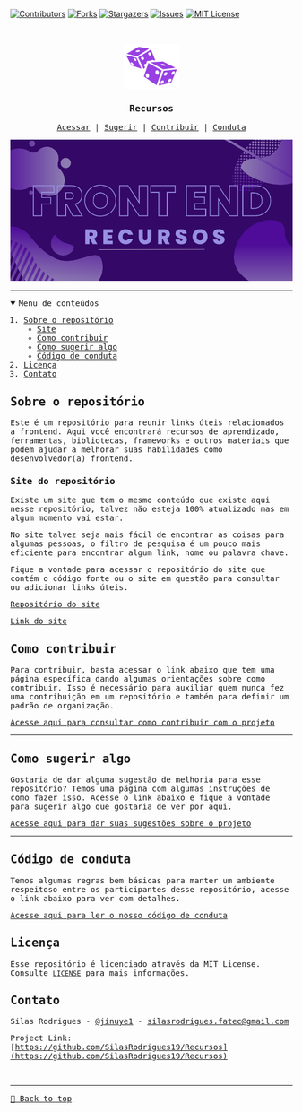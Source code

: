 [![Contributors][contributors-shield]][contributors-url]
[![Forks][forks-shield]][forks-url]
[![Stargazers][stars-shield]][stars-url]
[![Issues][issues-shield]][issues-url]
[![MIT License][license-shield]][license-url]

<!-- PROJECT LOGO -->
<br />
<samp>
<p align="center">
  <a href="https://github.com/SilasRodrigues19/Recursos">
    <img src="./assets/img/logo.svg" alt="Logo" width="100" height="80">
  </a>

  <h3 align="center" id="Recursos">Recursos</h3>

  <p align="center">
    <a href="http://webresources.epizy.com/">Acessar</a>
    &#124;	
    <a href="https://github.com/SilasRodrigues19/Recursos/issues/new?template=suggesting.md&title=T%C3%ADtulo%20da%20sua%20sugest%C3%A3o">Sugerir</a>
    &#124;	
    <a href="./CONTRIBUTING.md">Contribuir</a>
    &#124;
    <a href="./CONTRIBUTING.md">Conduta</a>
  </p>
</p>

[![Preview][product-banner]](http://webresources.epizy.com/)<hr>


<!-- TABLE OF CONTENTS -->
<details open="open">
  <summary>Menu de conteúdos</summary>
  <ol>
    <li>
      <a href="#sobre-o-repositório">Sobre o repositório</a>
      <ul>
        <li>
          <a href="#site-do-repositório">Site</a>
        </li>
        <li>
          <a href="#como-contribuir">Como contribuir</a>
        </li>
        <li>
          <a href="#como-sugerir-algo">Como sugerir algo</a>
        </li>
        <li>
          <a href="#código-de-conduta">Código de conduta</a>
        </li>
      </ul>
    </li>
    <li><a href="#licença">Licença</a></li>
    <li><a href="#contato">Contato</a></li>
  </ol>
</details>

<!-- ABOUT THE PROJECT -->

## Sobre o repositório

Este é um repositório para reunir links úteis relacionados a frontend. Aqui você encontrará recursos de aprendizado, ferramentas, bibliotecas, frameworks e outros materiais que podem ajudar a melhorar suas habilidades como desenvolvedor(a) frontend.


### Site do repositório

Existe um site que tem o mesmo conteúdo que existe aqui nesse repositório, talvez não esteja 100% atualizado mas em algum momento vai estar.

No site talvez seja mais fácil de encontrar as coisas para algumas pessoas, o filtro de pesquisa é um pouco mais eficiente para encontrar algum link, nome ou palavra chave.

Fique a vontade para acessar o repositório do site que contém o código fonte ou o site em questão para consultar ou adicionar links úteis.

[Repositório do site](https://github.com/SilasRodrigues19/WebResources)

[Link do site](http://webresources.epizy.com/)


<!-- HOW TO CONTRIBUTE -->

## Como contribuir

Para contribuir, basta acessar o link abaixo que tem uma página específica dando algumas orientações sobre como contribuir. Isso é necessário para auxiliar quem nunca fez uma contribuição em um repositório e também para definir um padrão de organização.

[Acesse aqui para consultar como contribuir com o projeto](./CONTRIBUTING.md)

<hr>

## Como sugerir algo

Gostaria de dar alguma sugestão de melhoria para esse repositório? Temos uma página com algumas instruções de como fazer isso. Acesse o link abaixo e fique a vontade para sugerir algo que gostaria de ver por aqui.

[Acesse aqui para dar suas sugestões sobre o projeto](https://github.com/SilasRodrigues19/Recursos/issues/new?template=suggesting.md)

<hr>

## Código de conduta

Temos algumas regras bem básicas para manter um ambiente respeitoso entre os participantes desse repositório, acesse o link abaixo para ver com detalhes.

[Acesse aqui para ler o nosso código de conduta](./CODE_OF_CONDUCT.md)


<!-- LICENSE -->

## Licença

Esse repositório é licenciado através da MIT License. Consulte [`LICENSE`](./LICENSE) para mais informações.

<!-- CONTACT -->

## Contato

Silas Rodrigues - [@jinuye1](https://twitter.com/jinuye1) - silasrodrigues.fatec@gmail.com

Project Link: [https://github.com/SilasRodrigues19/Recursos](https://github.com/SilasRodrigues19/Recursos) <br>

<!-- MARKDOWN LINKS & IMAGES -->
<!-- https://www.markdownguide.org/basic-syntax/#reference-style-links -->

[contributors-shield]: https://img.shields.io/github/contributors/SilasRodrigues19/Recursos.svg?style=for-the-badge
[contributors-url]: https://github.com/SilasRodrigues19/Recursos/graphs/contributors
[forks-shield]: https://img.shields.io/github/forks/SilasRodrigues19/Recursos.svg?style=for-the-badge
[forks-url]: https://github.com/SilasRodrigues19/Recursos/network/members
[stars-shield]: https://img.shields.io/github/stars/SilasRodrigues19/Recursos.svg?style=for-the-badge
[stars-url]: https://github.com/SilasRodrigues19/Recursos/stargazers
[issues-shield]: https://img.shields.io/github/issues/SilasRodrigues19/Recursos.svg?style=for-the-badge
[issues-url]: https://github.com/SilasRodrigues19/Recursos/issues
[license-shield]: https://img.shields.io/github/license/SilasRodrigues19/Recursos.svg?style=for-the-badge
[license-url]: https://github.com/SilasRodrigues19/Recursos/blob/master/LICENSE
[license-url]: https://github.com/SilasRodrigues19/Recursos/blob/master/LICENSE.txt
[product-banner]: ./assets/img/Banner.png

<br><hr>
[🔼 Back to top](#Recursos)